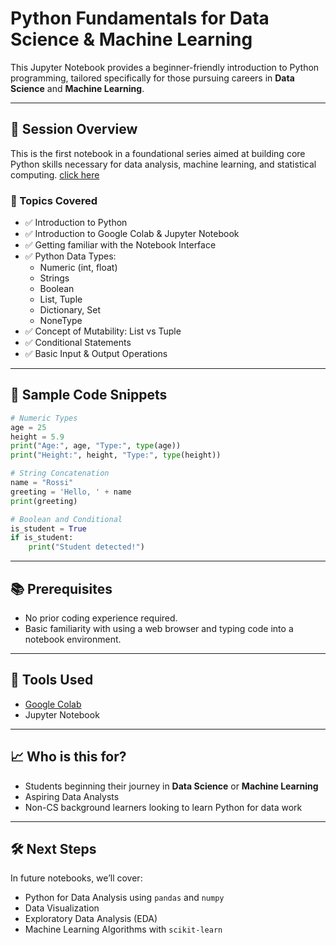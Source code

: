 # Python Fundamentals for Data Science & Machine Learning

This Jupyter Notebook provides a beginner-friendly introduction to Python programming, tailored specifically for those pursuing careers in **Data Science** and **Machine Learning**.

---

## 📘 Session Overview

This is the first notebook in a foundational series aimed at building core Python skills necessary for data analysis, machine learning, and statistical computing. [click here](https://github.com/BI-with-Sabbir/Data-Driven-Decision-Making-Using-Python/blob/main/Python%20Fundamentals%20for%20DS%20%26%20ML-%2001/Python%20Fundamentals%20for%20DS%20%26%20ML-%2001%20(1).pdf)

### 🧠 Topics Covered

- ✅ Introduction to Python
- ✅ Introduction to Google Colab & Jupyter Notebook
- ✅ Getting familiar with the Notebook Interface
- ✅ Python Data Types:
  - Numeric (int, float)
  - Strings
  - Boolean
  - List, Tuple
  - Dictionary, Set
  - NoneType
- ✅ Concept of Mutability: List vs Tuple
- ✅ Conditional Statements
- ✅ Basic Input & Output Operations

---

## 🧪 Sample Code Snippets

```python
# Numeric Types
age = 25
height = 5.9
print("Age:", age, "Type:", type(age))
print("Height:", height, "Type:", type(height))

# String Concatenation
name = "Rossi"
greeting = 'Hello, ' + name
print(greeting)

# Boolean and Conditional
is_student = True
if is_student:
    print("Student detected!")
```

---

## 📚 Prerequisites

- No prior coding experience required.
- Basic familiarity with using a web browser and typing code into a notebook environment.

---

## 🚀 Tools Used

- [Google Colab](https://colab.research.google.com/)
- Jupyter Notebook

---

## 📈 Who is this for?

- Students beginning their journey in **Data Science** or **Machine Learning**
- Aspiring Data Analysts
- Non-CS background learners looking to learn Python for data work

---

## 🛠️ Next Steps

In future notebooks, we’ll cover:
- Python for Data Analysis using `pandas` and `numpy`
- Data Visualization
- Exploratory Data Analysis (EDA)
- Machine Learning Algorithms with `scikit-learn`

